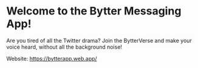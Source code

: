 # Welcome to the Bytter Messaging App!

Are you tired of all the Twitter drama? Join the BytterVerse and make your voice heard, without all the background noise!

Website:
https://bytterapp.web.app/
